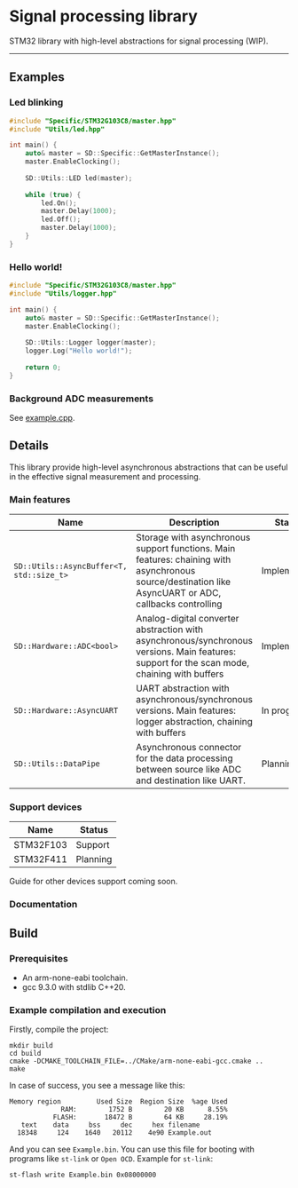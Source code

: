 # Signal processing library
STM32 library with high-level abstractions for signal processing (WIP).
    
---    
## Examples
### Led blinking
```cpp
#include "Specific/STM32G103C8/master.hpp"
#include "Utils/led.hpp"

int main() {
    auto& master = SD::Specific::GetMasterInstance();
    master.EnableClocking();
    
    SD::Utils::LED led(master);
    
    while (true) {
        led.On();
        master.Delay(1000);
        led.Off();
        master.Delay(1000);
    }
}
```  
### Hello world!
```cpp
#include "Specific/STM32G103C8/master.hpp"
#include "Utils/logger.hpp"

int main() {
    auto& master = SD::Specific::GetMasterInstance();
    master.EnableClocking();
    
    SD::Utils::Logger logger(master);
    logger.Log("Hello world!");
    
    return 0;
}
```

### Background ADC measurements
See [example.cpp](Src/example.cpp).

## Details
This library provide high-level asynchronous abstractions that can be useful in the effective signal measurement and processing.

### Main features
| Name                                   | Description                                                                                                                                               | Status      |
|----------------------------------------|-----------------------------------------------------------------------------------------------------------------------------------------------------------|-------------|
| ```SD::Utils::AsyncBuffer<T, std::size_t>``` | Storage with asynchronous support functions. Main features: chaining with asynchronous source/destination like AsyncUART or ADC, callbacks controlling | Implemented |
| ```SD::Hardware::ADC<bool>```                | Analog-digital converter abstraction with asynchronous/synchronous versions. Main features: support for the scan mode, chaining with buffers           | Implemented |
| ```SD::Hardware::AsyncUART```                | UART abstraction with asynchronous/synchronous versions. Main features: logger abstraction, chaining with buffers                                      | In progress |
| ```SD::Utils::DataPipe```                    | Asynchronous connector for the data processing between source like ADC and  destination like UART.                                                        | Planning    |
### Support devices
| Name      | Status   |
|-----------|----------|
| STM32F103 | Support  |
| STM32F411 | Planning |

Guide for other devices support coming soon.
### Documentation

## Build
### Prerequisites
- An arm-none-eabi toolchain.
- gcc 9.3.0 with stdlib C++20.
### Example compilation and execution
Firstly, compile the project:
```shell
mkdir build
cd build
cmake -DCMAKE_TOOLCHAIN_FILE=../CMake/arm-none-eabi-gcc.cmake ..
make
```
In case of success, you see a message like this:
```shell
Memory region         Used Size  Region Size  %age Used
             RAM:        1752 B        20 KB      8.55%
           FLASH:       18472 B        64 KB     28.19%
   text	   data	    bss	    dec	    hex	filename
  18348	    124	   1640	  20112	   4e90	Example.out
```
And you can see ```Example.bin```. You can use 
this file for booting with programs like ```st-link``` or ```Open OCD```.
Example for ```st-link```:
```shell
st-flash write Example.bin 0x08000000
```
